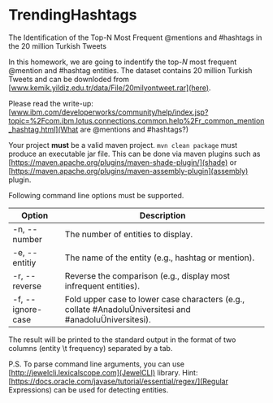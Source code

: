 # TrendingHashtags
The Identification of the Top-N Most Frequent @mentions and #hashtags in the 20 million Turkish Tweets

In this homework, we are going to indentify the top-*N* most frequent @mention and #hashtag entities. 
The dataset contains 20 million Turkish Tweets and can be downloded from [www.kemik.yildiz.edu.tr/data/File/20milyontweet.rar](here).

Please read the write-up: [www.ibm.com/developerworks/community/help/index.jsp?topic=%2Fcom.ibm.lotus.connections.common.help%2Fr_common_mention_hashtag.html](What are @mentions and #hashtags?)

Your project **must** be a valid maven project. `mvn clean package` must produce an executable jar file.
This can be done via maven plugins such as [https://maven.apache.org/plugins/maven-shade-plugin/](shade) or [https://maven.apache.org/plugins/maven-assembly-plugin](assembly) plugin.

Following command line options must be supported. 

Option | Description
------------ | -------------
-n, --number | The number of entities to display.
-e, --entitiy | The name of the entity (e.g., hashtag or mention). 
-r, --reverse | Reverse the comparison (e.g., display most infrequent entities).
-f, --ignore-case |	Fold upper case to lower case characters (e.g., collate #AnadoluÜniversitesi and #anadoluÜniversitesi).

The result will be printed to the standard output in the format of two columns (entity \t frequency) separated by a tab.

P.S. To parse command line arguments, you can use [http://jewelcli.lexicalscope.com](JewelCLI) library.
Hint: [https://docs.oracle.com/javase/tutorial/essential/regex/](Regular Expressions) can be used for detecting entities.
